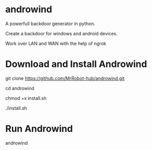 # androwind
A powerfull backdoor generator in python.

Create a backdoor for windows and android devices.

Work over LAN and WAN with the help of ngrok

# Download and Install Androwind

git clone https://github.com/MrRobot-hub/androwind.git

cd androwind

chmod +x install.sh

./install.sh

# Run Androwind
androwind
